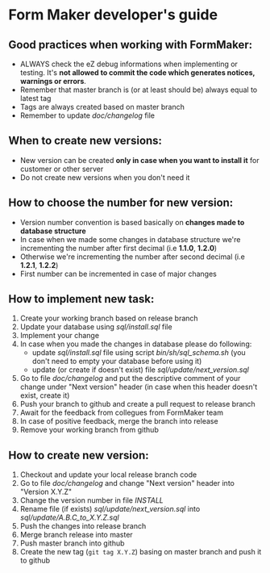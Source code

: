 Form Maker developer's guide
============================

Good practices when working with FormMaker:
-------------------------------------------
* ALWAYS check the eZ debug informations when implementing or testing. It's **not allowed to commit the code which generates notices, warnings or errors**.
* Remember that master branch is (or at least should be) always equal to latest tag
* Tags are always created based on master branch
* Remember to update *doc/changelog* file

When to create new versions:
----------------------------
* New version can be created **only in case when you want to install it** for customer or other server
* Do not create new versions when you don't need it

How to choose the number for new version:
-----------------------------------------
* Version number convention is based basically on **changes made to database structure**
* In case when we made some changes in database structure we're incrementing the number after first decimal (i.e **1.1.0**, **1.2.0**)
* Otherwise we're incrementing the number after second decimal (i.e **1.2.1**, **1.2.2**)
* First number can be incremented in case of major changes

How to implement new task:
--------------------------
1. Create your working branch based on release branch
2. Update your database using *sql/install.sql* file
3. Implement your change
4. In case when you made the changes in database please do following:
   * update *sql/install.sql* file using script *bin/sh/sql_schema.sh* (you don't need to empty your database before using it)
   * update (or create if doesn't exist) file *sql/update/next_version.sql*
5. Go to file *doc/changelog* and put the descriptive comment of your change under "Next version" header (in case when this header doesn't exist, create it)
6. Push your branch to github and create a pull request to release branch
7. Await for the feedback from collegues from FormMaker team
8. In case of positive feedback, merge the branch into release
9. Remove your working branch from github

How to create new version:
--------------------------
1. Checkout and update your local release branch code
2. Go to file *doc/changelog* and change "Next version" header into "Version X.Y.Z"
3. Change the version number in file *INSTALL*
4. Rename file (if exists) *sql/update/next_version.sql* into *sql/update/A.B.C_to_X.Y.Z.sql*
5. Push the changes into release branch
6. Merge branch release into master
7. Push master branch into github
8. Create the new tag (`git tag X.Y.Z`) basing on master branch and push it to github
